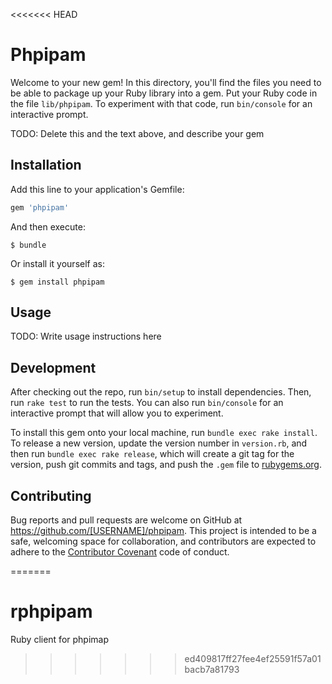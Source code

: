 <<<<<<< HEAD
# Phpipam

Welcome to your new gem! In this directory, you'll find the files you need to be able to package up your Ruby library into a gem. Put your Ruby code in the file `lib/phpipam`. To experiment with that code, run `bin/console` for an interactive prompt.

TODO: Delete this and the text above, and describe your gem

## Installation

Add this line to your application's Gemfile:

```ruby
gem 'phpipam'
```

And then execute:

    $ bundle

Or install it yourself as:

    $ gem install phpipam

## Usage

TODO: Write usage instructions here

## Development

After checking out the repo, run `bin/setup` to install dependencies. Then, run `rake test` to run the tests. You can also run `bin/console` for an interactive prompt that will allow you to experiment.

To install this gem onto your local machine, run `bundle exec rake install`. To release a new version, update the version number in `version.rb`, and then run `bundle exec rake release`, which will create a git tag for the version, push git commits and tags, and push the `.gem` file to [rubygems.org](https://rubygems.org).

## Contributing

Bug reports and pull requests are welcome on GitHub at https://github.com/[USERNAME]/phpipam. This project is intended to be a safe, welcoming space for collaboration, and contributors are expected to adhere to the [Contributor Covenant](http://contributor-covenant.org) code of conduct.

=======
# rphpipam
Ruby client for phpimap
>>>>>>> ed409817ff27fee4ef25591f57a01bacb7a81793
